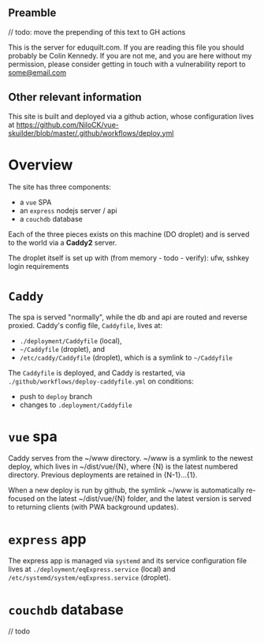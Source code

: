 ## Preamble

// todo: move the prepending of this text to GH actions

This is the server for eduquilt.com. If you are reading this file you should probably be Colin Kennedy. If you are not me, and you are here without my permission, please consider getting in touch with a vulnerability report to some@email.com

## Other relevant information

This site is built and deployed via a github action, whose configuration lives at
https://github.com/NiloCK/vue-skuilder/blob/master/.github/workflows/deploy.yml

# Overview

The site has three components:

- a `vue` SPA
- an `express` nodejs server / api
- a `couchdb` database

Each of the three pieces exists on this machine (DO droplet) and is served to the world via a **Caddy2** server.

The droplet itself is set up with (from memory - todo - verify): ufw, sshkey login requirements

# `Caddy`

The spa is served "normally", while the db and api are routed and reverse proxied. Caddy's config file, `Caddyfile`, lives at:

- `./deployment/Caddyfile` (local),
- `~/Caddyfile` (droplet), and
- `/etc/caddy/Caddyfile` (droplet), which is a symlink to `~/Caddyfile`

The `Caddyfile` is deployed, and Caddy is restarted, via `./github/workflows/deploy-caddyfile.yml` on conditions:

- push to `deploy` branch
- changes to `.deployment/Caddyfile`

# `vue` spa

Caddy serves from the ~/www directory. ~/www is a symlink to the newest deploy, which lives in
~/dist/vue/{N}, where {N} is the latest numbered directory. Previous deployments are retained in {N-1}...{1}.

When a new deploy is run by github, the symlink ~/www is automatically re-focused on the latest ~/dist/vue/{N} folder, and the latest version is served to returning clients (with PWA background updates).

# `express` app

The express app is managed via `systemd` and its service configuration file lives at `./deployment/eqExpress.service` (local) and `/etc/systemd/system/eqExpress.service` (droplet).

# `couchdb` database

// todo
